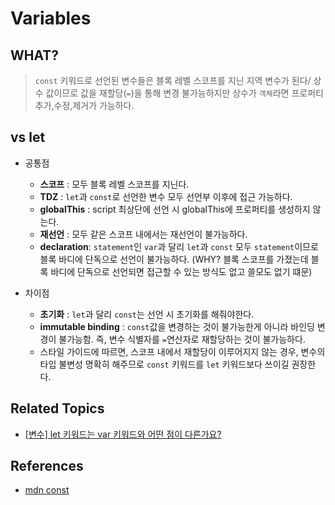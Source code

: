 # Variables

## WHAT?

> `const` 키워드로 선언된 변수들은 블록 레벨 스코프를 지닌 지역 변수가 된다/
> 상수 값이므로 값을 재할당(`=`)을 통해 변경 불가능하지만 상수가 `객체`라면 프로퍼티 추가,수정,제거가 가능하다.

## vs let

- 공통점

  - **스코프** : 모두 블록 레벨 스코프를 지닌다.
  - **TDZ** : `let`과 `const`로 선언한 변수 모두 선언부 이후에 접근 가능하다.
  - **globalThis** : script 최상단에 선언 시 globalThis에 프로퍼티를 생성하지 않는다.
  - **재선언** : 모두 같은 스코프 내에서는 재선언이 불가능하다.
  - **declaration**: `statement`인 `var`과 달리 `let`과 `const` 모두 `statement`이므로 블록 바디에 단독으로 선언이 불가능하다. (WHY? 블록 스코프를 가졌는데 블록 바디에 단독으로 선언되면 접근할 수 있는 방식도 없고 쓸모도 없기 떄문)

- 차이점
  - **초기화** : `let`과 달리 `const`는 선언 시 초기화를 해줘야한다.
  - **immutable binding** : `const`값을 변경하는 것이 불가능한게 아니라 바인딩 변경이 불가능함. 즉, 변수 식별자를 `=`연산자로 재할당하는 것이 불가능하다.
  - 스타일 가이드에 따르면, 스코프 내에서 재할당이 이루어지지 않는 경우, 변수의 타입 불변성 명확히 해주므로 `const` 키워드를 `let` 키워드보다 쓰이길 권장한다.

## Related Topics

- [[변수] let 키워드는 var 키워드와 어떤 점이 다른가요?](https://github.com/Pyotato/tech_interview/blob/JS/variable/variables.md#keywords)

## References

- [mdn const](https://developer.mozilla.org/en-US/docs/Web/JavaScript/Reference/Statements/const)
